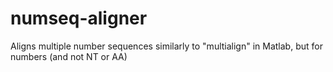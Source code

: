 # numseq-aligner
Aligns multiple number sequences similarly to "multialign" in Matlab, but for numbers (and not NT or AA) 
